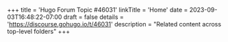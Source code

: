+++
title = 'Hugo Forum Topic #46031'
linkTitle = 'Home'
date = 2023-09-03T16:48:22-07:00
draft = false
details = 'https://discourse.gohugo.io/t/46031'
description = "Related content across top-level folders"
+++
